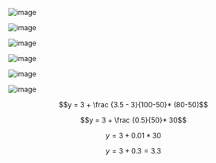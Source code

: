 ![image](https://github.com/user-attachments/assets/641d3971-0c4d-4d95-bcc0-570afff170bf)

![image](https://github.com/user-attachments/assets/01b5f332-5e86-419c-96f9-56dc283d99ac)

![image](https://github.com/user-attachments/assets/665ec607-8d27-4d7a-8085-8d9a4cda40f4)

![image](https://github.com/user-attachments/assets/10ef45d5-57f6-4021-8018-0f77aa974b32)


![image](https://github.com/user-attachments/assets/435a3726-f77c-4795-a90d-f2c2a369bd2a)

![image](https://github.com/user-attachments/assets/11a97f46-db78-4cbe-9240-c6a3b4178f2b)

$$y = 3 + \frac {3.5 - 3}{100-50}* (80-50)$$

$$y = 3 + \frac {0.5}{50}* 30$$

$$y = 3 + 0.01 * 30$$

$$y = 3 + 0.3 = 3.3$$
